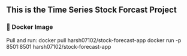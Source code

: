 ## This is the Time Series Stock Forcast Project
### 🐳 Docker Image
Pull and run:
docker pull harsh07102/stock-forecast-app
docker run -p 8501:8501 harsh07102/stock-forecast-app

